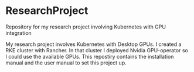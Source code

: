 # ResearchProject
Repository for my research project involving Kubernetes with GPU integration

My research project involves Kubernetes with Desktop GPUs. I created a RKE cluster with Rancher. In that cluster I deployed Nvidia GPU-operator so I could use the available GPUs.
This repostiry contains the installation manual and the user manual to set this project up.
